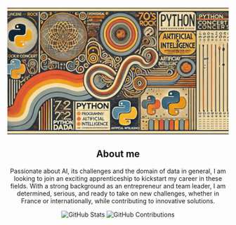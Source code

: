 
<p align= "center">
  <img src="./banner_github_profile.png" alt="Banner Image">
</p>


<h2 align= "center">About me</h2>
<p align= "center">
Passionate about AI, its challenges and the domain of data in general, I am looking to join an exciting apprenticeship to kickstart my career in these fields. With a strong background as an entrepreneur and team leader, I am determined, serious, and ready to take on new challenges, whether in France or internationally, while contributing to innovative solutions.
</p>

<p align="center">
  <img src="https://github-readme-stats.vercel.app/api?username=Paul-Emmanuel-Buffe&show_icons=true&hide_title=true" alt="GitHub Stats" />
  <img src="https://github-readme-streak-stats.herokuapp.com/?user=Paul-Emmanuel-Buffe" alt= "GitHub Contributions" />
</p>
 

